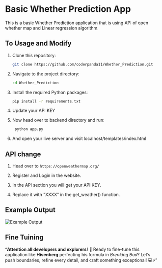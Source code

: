 # Basic Whether Prediction App

This is a basic Whether Prediction application that is using API of open whether map and Linear regression algorithm. 



## To Usage and Modify

1. Clone this repository:
    ```bash
    git clone https://github.com/coderpanda11/Whether_Prediction.git
    ```

2. Navigate to the project directory:
    ```bash
    cd Whether_Prediction
    ```

3. Install the required Python packages:
    ```bash
    pip install -r requirements.txt
    ```

4. Update your API KEY

5. Now head over to backend directory and run:
   ```bash
    python app.py
    ``` 

6. And open your live server and visit localhost/templates/index.html

## API change

1. Head over to 
    ```https://openweathermap.org/```

2. Register and Login in the website.

3. In the API section you will get your API KEY.

4. Replace it with "XXXX" in the get_weather() function.

## Example Output

![Example Output](Example_Output.png)

## Fine Tuining
**“Attention all developers and explorers!** 🚀 Ready to fine-tune this application like **Hisenberg** perfecting his formula in *Breaking Bad*? Let’s push boundaries, refine every detail, and craft something exceptional! 💻⚡”
